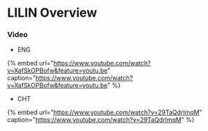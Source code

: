 # LILIN Overview

### Video

* ENG

{% embed url="https://www.youtube.com/watch?v=XafSkOPBofw&feature=youtu.be" caption="https://www.youtube.com/watch?v=XafSkOPBofw&feature=youtu.be" %}

* CHT

{% embed url="https://www.youtube.com/watch?v=29TaQdrImqM" caption="https://www.youtube.com/watch?v=29TaQdrImqM" %}











